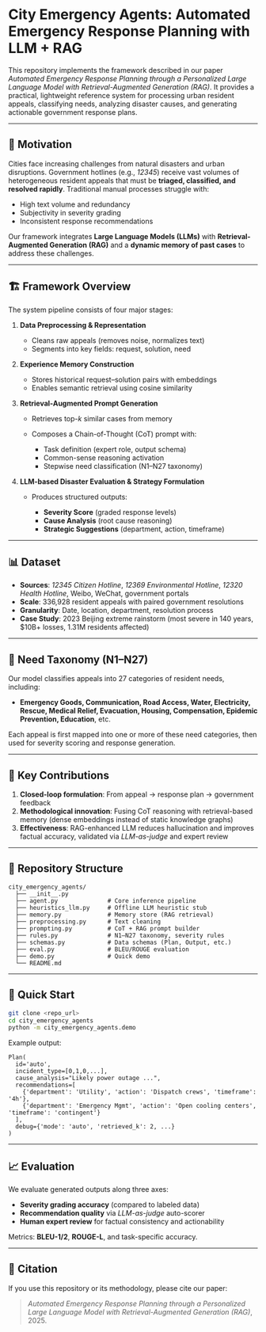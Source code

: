 # City Emergency Agents: Automated Emergency Response Planning with LLM + RAG

This repository implements the framework described in our paper *Automated Emergency Response Planning through a Personalized Large Language Model with Retrieval-Augmented Generation (RAG)*. It provides a practical, lightweight reference system for processing urban resident appeals, classifying needs, analyzing disaster causes, and generating actionable government response plans.

---

## 🚨 Motivation

Cities face increasing challenges from natural disasters and urban disruptions. Government hotlines (e.g., *12345*) receive vast volumes of heterogeneous resident appeals that must be **triaged, classified, and resolved rapidly**. Traditional manual processes struggle with:

* High text volume and redundancy
* Subjectivity in severity grading
* Inconsistent response recommendations

Our framework integrates **Large Language Models (LLMs)** with **Retrieval-Augmented Generation (RAG)** and a **dynamic memory of past cases** to address these challenges.

---

## 🏗 Framework Overview

The system pipeline consists of four major stages:

1. **Data Preprocessing & Representation**

   * Cleans raw appeals (removes noise, normalizes text)
   * Segments into key fields: request, solution, need

2. **Experience Memory Construction**

   * Stores historical request–solution pairs with embeddings
   * Enables semantic retrieval using cosine similarity

3. **Retrieval-Augmented Prompt Generation**

   * Retrieves top-*k* similar cases from memory
   * Composes a Chain-of-Thought (CoT) prompt with:

     * Task definition (expert role, output schema)
     * Common-sense reasoning activation
     * Stepwise need classification (N1–N27 taxonomy)

4. **LLM-based Disaster Evaluation & Strategy Formulation**

   * Produces structured outputs:

     * **Severity Score** (graded response levels)
     * **Cause Analysis** (root cause reasoning)
     * **Strategic Suggestions** (department, action, timeframe)

---

## 📊 Dataset

* **Sources**: *12345 Citizen Hotline*, *12369 Environmental Hotline*, *12320 Health Hotline*, Weibo, WeChat, government portals
* **Scale**: 336,928 resident appeals with paired government resolutions
* **Granularity**: Date, location, department, resolution process
* **Case Study**: 2023 Beijing extreme rainstorm (most severe in 140 years, \$10B+ losses, 1.31M residents affected)

---

## 🧩 Need Taxonomy (N1–N27)

Our model classifies appeals into 27 categories of resident needs, including:

* **Emergency Goods, Communication, Road Access, Water, Electricity, Rescue, Medical Relief, Evacuation, Housing, Compensation, Epidemic Prevention, Education**, etc.

Each appeal is first mapped into one or more of these need categories, then used for severity scoring and response generation.

---

## 🔑 Key Contributions

1. **Closed-loop formulation**: From appeal → response plan → government feedback
2. **Methodological innovation**: Fusing CoT reasoning with retrieval-based memory (dense embeddings instead of static knowledge graphs)
3. **Effectiveness**: RAG-enhanced LLM reduces hallucination and improves factual accuracy, validated via *LLM-as-judge* and expert review

---

## 📂 Repository Structure

```
city_emergency_agents/
  ├── __init__.py
  ├── agent.py              # Core inference pipeline
  ├── heuristics_llm.py     # Offline LLM heuristic stub
  ├── memory.py             # Memory store (RAG retrieval)
  ├── preprocessing.py      # Text cleaning
  ├── prompting.py          # CoT + RAG prompt builder
  ├── rules.py              # N1–N27 taxonomy, severity rules
  ├── schemas.py            # Data schemas (Plan, Output, etc.)
  ├── eval.py               # BLEU/ROUGE evaluation
  ├── demo.py               # Quick demo
  └── README.md
```

---

## 🚀 Quick Start

```bash
git clone <repo_url>
cd city_emergency_agents
python -m city_emergency_agents.demo
```

Example output:

```text
Plan(
  id='auto',
  incident_type=[0,1,0,...],
  cause_analysis="Likely power outage ...",
  recommendations=[
    {'department': 'Utility', 'action': 'Dispatch crews', 'timeframe': '4h'},
    {'department': 'Emergency Mgmt', 'action': 'Open cooling centers', 'timeframe': 'contingent'}
  ],
  debug={'mode': 'auto', 'retrieved_k': 2, ...}
)
```

---

## 📈 Evaluation

We evaluate generated outputs along three axes:

* **Severity grading accuracy** (compared to labeled data)
* **Recommendation quality** via *LLM-as-judge* auto-scorer
* **Human expert review** for factual consistency and actionability

Metrics: **BLEU-1/2**, **ROUGE-L**, and task-specific accuracy.

---

## 📜 Citation

If you use this repository or its methodology, please cite our paper:

> *Automated Emergency Response Planning through a Personalized Large Language Model with Retrieval-Augmented Generation (RAG)*, 2025.

